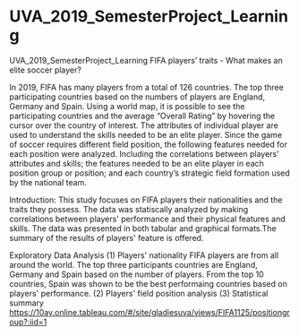 # UVA_2019_SemesterProject_Learning
UVA_2019_SemesterProject_Learning
FIFA players’ traits  - What makes an elite soccer player?

In 2019, FIFA has many players from a total of 126 countries. The top three participating countries based on the numbers of players are England, Germany and Spain. Using a world map, it is possible to see the participating countries and the average “Overall Rating” by hovering the cursor over the country of interest. 
The attributes of individual player are used to understand the skills needed to be an elite player. Since the game of soccer requires different field position, the following features needed for each position were analyzed. Including the correlations between players’ attributes and skills; the features needed to be an elite player in each position group or position; and each country’s strategic field formation used by the national team. 


Introduction:
This study focuses on FIFA players their nationalities and the traits they possess. The data was statiscally analyzed by making correlations between players' performance and their physical features and skills. The data was presented in both tabular and graphical formats.The summary of the results of players' feature is offered.

Exploratory Data Analysis
(1) Players' nationality
FIFA players are from all around the world. The top three participants countries are England, Germany and Spain based on the number of players. From the top 10 countries, Spain was shown to be the best performaing countries based on players' performance. 
(2) Players' field position analysis
(3) Statistical summary
https://10ay.online.tableau.com/#/site/gladiesuva/views/FIFA1125/positiongroup?:iid=1
